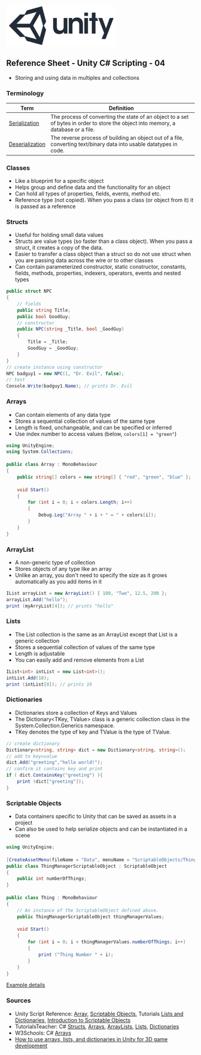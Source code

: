 

![unity logo](images/unity-logo-293w.png)

## Reference Sheet - Unity C# Scripting - 04

* Storing and using data in multiples and collections


### Terminology

Term | Definition
--- | ---
[Serialization](https://docs.unity3d.com/Manual/script-Serialization.html) | The process of converting the state of an object to a set of bytes in order to store the object into memory, a database or a file.
[Deserialization](https://www.gamasutra.com/blogs/VivekTank/20180731/323248/Introduction_to_Unity_Serialization_and_Game_Data.php) | The reverse process of building an object out of a file, converting text/binary data into usable datatypes in code.




### Classes

* Like a blueprint for a specific object
* Helps group and define data and the functionality for an object
* Can hold all types of properties, fields, events, method etc.
* Reference type (not copied). When you pass a class (or object from it) it is passed as a reference


### Structs

* Useful for holding small data values
* Structs are value types (so faster than a class object). When you pass a struct, it creates a copy of the data.
* Easier to transfer a class object than a struct so do not use struct when you are passing data across the wire or to other classes
* Can contain parameterized constructor, static constructor, constants, fields, methods, properties, indexers, operators, events and nested types

```C#
public struct NPC
{
    // fields
    public string Title;
    public bool GoodGuy;
    // constructor
    public NPC(string _Title, bool _GoodGuy)
    {
        Title = _Title;
        GoodGuy = _GoodGuy;
    }
}
// create instance using constructor
NPC badguy1 = new NPC(1, "Dr. Evil", false);
// test 
Console.Write(badguy1.Name); // prints Dr. Evil
```


### Arrays

* Can contain elements of any data type
* Stores a sequential collection of values of the same type
* Length is fixed, unchangeable, and can be specified or inferred
* Use index number to access values (below, `colors[1] = "green"`)

```C#
using UnityEngine;
using System.Collections;

public class Array : MonoBehaviour
{
    public string[] colors = new string[] { "red", "green", "blue" };

    void Start()
    {
        for (int i = 0; i < colors.Length; i++)
        {
            Debug.Log("Array " + i + " = " + colors[i]);
        }
    }
}
```


### ArrayList

* A non-generic type of collection
* Stores objects of any type like an array
* Unlike an array, you don't need to specify the size as it grows automatically as you add items in it

```C#
IList arrayList = new ArrayList() { 100, "Two", 12.5, 200 };
arrayList.Add("hello");
print (myArryList[4]); // prints "hello"
```


### Lists

* The List<T> collection is the same as an ArrayList except that List<T> is a generic collection
* Stores a sequential collection of values of the same type
* Length is adjustable
* You can easily add and remove elements from a List

```C#
IList<int> intList = new List<int>();
intList.Add(10);
print (intList[0]); // prints 10
```


### Dictionaries

* Dictionaries store a collection of Keys and Values
* The Dictionary<TKey, TValue> class is a generic collection class in the System.Collection.Generics namespace. 
* TKey denotes the type of key and TValue is the type of TValue.

```C#
// create dictionary
Dictionary<string, string> dict = new Dictionary<string, string>();
// add to key=value
dict.Add("greeting","hello world!");
// confirm it contains key and print
if ( dict.ContainsKey("greeting") ){
    print (dict["greeting"]);
}
```



### Scriptable Objects

* Data containers specific to Unity that can be saved as assets in a project
* Can also be used to help serialize objects and can be instantiated in a scene 

```C#
using UnityEngine;

[CreateAssetMenu(fileName = "Data", menuName = "ScriptableObjects/ThingManagerScriptableObject", order = 1)]
public class ThingManagerScriptableObject : ScriptableObject
{
    public int numberOfThings;
}

public class Thing : MonoBehaviour
{
    // An instance of the ScriptableObject defined above.
    public ThingManagerScriptableObject thingManagerValues;

    void Start()
    {
        for (int i = 0; i < thingManagerValues.numberOfThings; i++)
        {
            print ("Thing Number " + i);
        }
    }
}
```
[Example details](https://docs.unity3d.com/Manual/class-ScriptableObject.html)












### Sources
* Unity Script Reference: [Array](https://docs.unity3d.com/ScriptReference/Array.html), [Scriptable Objects](https://docs.unity3d.com/Manual/class-ScriptableObject.html), Tutorials [Lists and Dictionaries](https://learn.unity.com/tutorial/lists-and-dictionaries), [Introduction to Scriptable Objects](https://learn.unity.com/tutorial/introduction-to-scriptable-objects)
* TutorialsTeacher: C# [Structs](https://www.tutorialsteacher.com/csharp/csharp-struct), [Arrays](https://www.tutorialsteacher.com/csharp/array-csharp), [ArrayLists](https://www.tutorialsteacher.com/csharp/csharp-arraylist), [Lists](https://www.tutorialsteacher.com/csharp/csharp-list), [Dictionaries](https://www.tutorialsteacher.com/csharp/csharp-dictionary)
* W3Schools: C# [Arrays](https://www.w3schools.com/cs/cs_arrays.asp)
* [How to use arrays, lists, and dictionaries in Unity for 3D game development](https://hub.packtpub.com/arrays-lists-dictionaries-unity-3d-game-development/)

